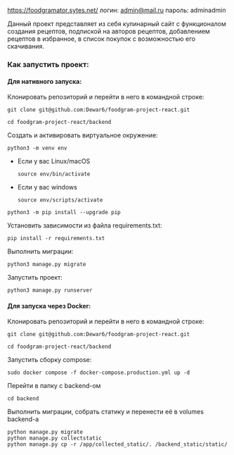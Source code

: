 https://foodgramator.sytes.net/
логин: admin@mail.ru
пароль: adminadmin

Данный проект представляет из себя кулинарный сайт с функционалом создания рецептов, подпиской на авторов рецептов, добавлением рецептов в избранное, в список покупок с возможностью
его скачивания.

### Как запустить проект:

#### Для нативного запуска:

Клонировать репозиторий и перейти в него в командной строке:

```
git clone git@github.com:Dewar6/foodgram-project-react.git
```

```
cd foodgram-project-react/backend
```

Cоздать и активировать виртуальное окружение:

```
python3 -m venv env
```

- Если у вас Linux/macOS

  ```
  source env/bin/activate
  ```

- Если у вас windows

  ```
  source env/scripts/activate
  ```

```
python3 -m pip install --upgrade pip
```

Установить зависимости из файла requirements.txt:

```
pip install -r requirements.txt
```

Выполнить миграции:

```
python3 manage.py migrate
```

Запустить проект:

```
python3 manage.py runserver
```

#### Для запуска через Docker:

Клонировать репозиторий и перейти в него в командной строке:

```
git clone git@github.com:Dewar6/foodgram-project-react.git
```

```
cd foodgram-project-react/backend
```

Запустить сборку compose:

```
sudo docker compose -f docker-compose.production.yml up -d
```

Перейти в папку с backend-ом

`cd backend`

Выполнить миграции, собрать статику и перенести её в volumes backend-a

```
python manage.py migrate
python manage.py collectstatic
python manage.py cp -r /app/collected_static/. /backend_static/static/
```
